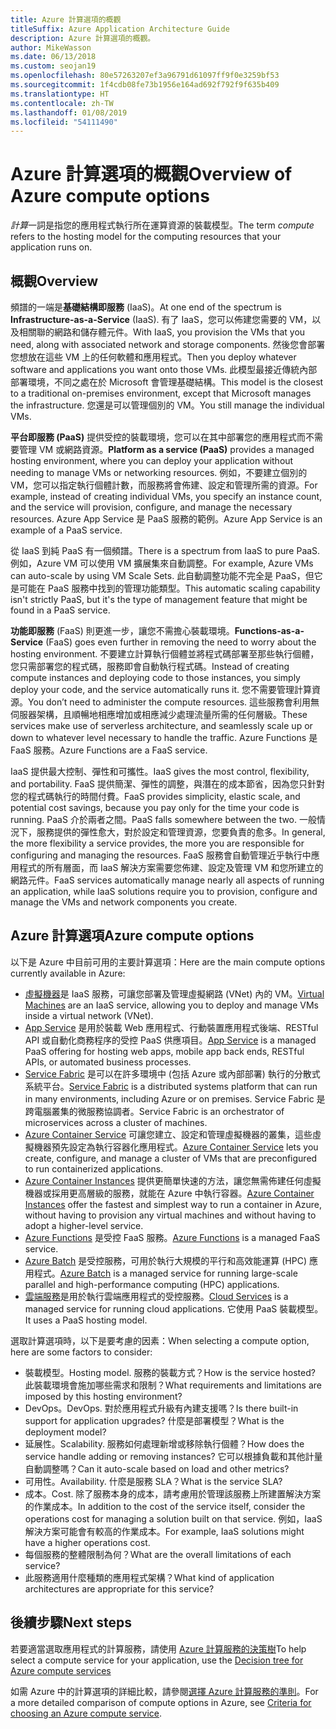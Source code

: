 ```yaml
---
title: Azure 計算選項的概觀
titleSuffix: Azure Application Architecture Guide
description: Azure 計算選項的概觀。
author: MikeWasson
ms.date: 06/13/2018
ms.custom: seojan19
ms.openlocfilehash: 80e57263207ef3a96791d61097ff9f0e3259bf53
ms.sourcegitcommit: 1f4cdb08fe73b1956e164ad692f792f9f635b409
ms.translationtype: HT
ms.contentlocale: zh-TW
ms.lasthandoff: 01/08/2019
ms.locfileid: "54111490"
---
```

# <a name="overview-of-azure-compute-options"></a><span data-ttu-id="f296d-103">Azure 計算選項的概觀</span><span class="sxs-lookup"><span data-stu-id="f296d-103">Overview of Azure compute options</span></span>

<span data-ttu-id="f296d-104">*計算*一詞是指您的應用程式執行所在運算資源的裝載模型。</span><span class="sxs-lookup"><span data-stu-id="f296d-104">The term *compute* refers to the hosting model for the computing resources that your application runs on.</span></span>

## <a name="overview"></a><span data-ttu-id="f296d-105">概觀</span><span class="sxs-lookup"><span data-stu-id="f296d-105">Overview</span></span>

<span data-ttu-id="f296d-106">頻譜的一端是**基礎結構即服務** (IaaS)。</span><span class="sxs-lookup"><span data-stu-id="f296d-106">At one end of the spectrum is **Infrastructure-as-a-Service** (IaaS).</span></span> <span data-ttu-id="f296d-107">有了 IaaS，您可以佈建您需要的 VM，以及相關聯的網路和儲存體元件。</span><span class="sxs-lookup"><span data-stu-id="f296d-107">With IaaS, you provision the VMs that you need, along with associated network and storage components.</span></span> <span data-ttu-id="f296d-108">然後您會部署您想放在這些 VM 上的任何軟體和應用程式。</span><span class="sxs-lookup"><span data-stu-id="f296d-108">Then you deploy whatever software and applications you want onto those VMs.</span></span> <span data-ttu-id="f296d-109">此模型最接近傳統內部部署環境，不同之處在於 Microsoft 會管理基礎結構。</span><span class="sxs-lookup"><span data-stu-id="f296d-109">This model is the closest to a traditional on-premises environment, except that Microsoft manages the infrastructure.</span></span> <span data-ttu-id="f296d-110">您還是可以管理個別的 VM。</span><span class="sxs-lookup"><span data-stu-id="f296d-110">You still manage the individual VMs.</span></span>

<span data-ttu-id="f296d-111">**平台即服務 (PaaS)** 提供受控的裝載環境，您可以在其中部署您的應用程式而不需要管理 VM 或網路資源。</span><span class="sxs-lookup"><span data-stu-id="f296d-111">**Platform as a service (PaaS)** provides a managed hosting environment, where you can deploy your application without needing to manage VMs or networking resources.</span></span> <span data-ttu-id="f296d-112">例如，不要建立個別的 VM，您可以指定執行個體計數，而服務將會佈建、設定和管理所需的資源。</span><span class="sxs-lookup"><span data-stu-id="f296d-112">For example, instead of creating individual VMs, you specify an instance count, and the service will provision, configure, and manage the necessary resources.</span></span> <span data-ttu-id="f296d-113">Azure App Service 是 PaaS 服務的範例。</span><span class="sxs-lookup"><span data-stu-id="f296d-113">Azure App Service is an example of a PaaS service.</span></span>

<span data-ttu-id="f296d-114">從 IaaS 到純 PaaS 有一個頻譜。</span><span class="sxs-lookup"><span data-stu-id="f296d-114">There is a spectrum from IaaS to pure PaaS.</span></span> <span data-ttu-id="f296d-115">例如，Azure VM 可以使用 VM 擴展集來自動調整。</span><span class="sxs-lookup"><span data-stu-id="f296d-115">For example, Azure VMs can auto-scale by using VM Scale Sets.</span></span> <span data-ttu-id="f296d-116">此自動調整功能不完全是 PaaS，但它是可能在 PaaS 服務中找到的管理功能類型。</span><span class="sxs-lookup"><span data-stu-id="f296d-116">This automatic scaling capability isn't strictly PaaS, but it's the type of management feature that might be found in a PaaS service.</span></span>

<span data-ttu-id="f296d-117">**功能即服務** (FaaS) 則更進一步，讓您不需擔心裝載環境。</span><span class="sxs-lookup"><span data-stu-id="f296d-117">**Functions-as-a-Service** (FaaS) goes even further in removing the need to worry about the hosting environment.</span></span> <span data-ttu-id="f296d-118">不要建立計算執行個體並將程式碼部署至那些執行個體，您只需部署您的程式碼，服務即會自動執行程式碼。</span><span class="sxs-lookup"><span data-stu-id="f296d-118">Instead of creating compute instances and deploying code to those instances, you simply deploy your code, and the service automatically runs it.</span></span> <span data-ttu-id="f296d-119">您不需要管理計算資源。</span><span class="sxs-lookup"><span data-stu-id="f296d-119">You don’t need to administer the compute resources.</span></span> <span data-ttu-id="f296d-120">這些服務會利用無伺服器架構，且順暢地相應增加或相應減少處理流量所需的任何層級。</span><span class="sxs-lookup"><span data-stu-id="f296d-120">These services make use of serverless architecture, and seamlessly scale up or down to whatever level necessary to handle the traffic.</span></span> <span data-ttu-id="f296d-121">Azure Functions 是 FaaS 服務。</span><span class="sxs-lookup"><span data-stu-id="f296d-121">Azure Functions are a FaaS service.</span></span>

<span data-ttu-id="f296d-122">IaaS 提供最大控制、彈性和可攜性。</span><span class="sxs-lookup"><span data-stu-id="f296d-122">IaaS gives the most control, flexibility, and portability.</span></span> <span data-ttu-id="f296d-123">FaaS 提供簡潔、彈性的調整，與潛在的成本節省，因為您只針對您的程式碼執行的時間付費。</span><span class="sxs-lookup"><span data-stu-id="f296d-123">FaaS provides simplicity, elastic scale, and potential cost savings, because you pay only for the time your code is running.</span></span> <span data-ttu-id="f296d-124">PaaS 介於兩者之間。</span><span class="sxs-lookup"><span data-stu-id="f296d-124">PaaS falls somewhere between the two.</span></span> <span data-ttu-id="f296d-125">一般情況下，服務提供的彈性愈大，對於設定和管理資源，您要負責的愈多。</span><span class="sxs-lookup"><span data-stu-id="f296d-125">In general, the more flexibility a service provides, the more you are responsible for configuring and managing the resources.</span></span> <span data-ttu-id="f296d-126">FaaS 服務會自動管理近乎執行中應用程式的所有層面，而 IaaS 解決方案需要您佈建、設定及管理 VM 和您所建立的網路元件。</span><span class="sxs-lookup"><span data-stu-id="f296d-126">FaaS services automatically manage nearly all aspects of running an application, while IaaS solutions require you to provision, configure and manage the VMs and network components you create.</span></span>

## <a name="azure-compute-options"></a><span data-ttu-id="f296d-127">Azure 計算選項</span><span class="sxs-lookup"><span data-stu-id="f296d-127">Azure compute options</span></span>

<span data-ttu-id="f296d-128">以下是 Azure 中目前可用的主要計算選項：</span><span class="sxs-lookup"><span data-stu-id="f296d-128">Here are the main compute options currently available in Azure:</span></span>

- <span data-ttu-id="f296d-129">[虛擬機器](/azure/virtual-machines/)是 IaaS 服務，可讓您部署及管理虛擬網路 (VNet) 內的 VM。</span><span class="sxs-lookup"><span data-stu-id="f296d-129">[Virtual Machines](/azure/virtual-machines/) are an IaaS service, allowing you to deploy and manage VMs inside a virtual network (VNet).</span></span>
- <span data-ttu-id="f296d-130">[App Service](/azure/app-service/app-service-value-prop-what-is) 是用於裝載 Web 應用程式、行動裝置應用程式後端、RESTful API 或自動化商務程序的受控 PaaS 供應項目。</span><span class="sxs-lookup"><span data-stu-id="f296d-130">[App Service](/azure/app-service/app-service-value-prop-what-is) is a managed PaaS offering for hosting web apps, mobile app back ends, RESTful APIs, or automated business processes.</span></span>
- <span data-ttu-id="f296d-131">[Service Fabric](/azure/service-fabric/service-fabric-overview) 是可以在許多環境中 (包括 Azure 或內部部署) 執行的分散式系統平台。</span><span class="sxs-lookup"><span data-stu-id="f296d-131">[Service Fabric](/azure/service-fabric/service-fabric-overview) is a distributed systems platform that can run in many environments, including Azure or on premises.</span></span> <span data-ttu-id="f296d-132">Service Fabric 是跨電腦叢集的微服務協調者。</span><span class="sxs-lookup"><span data-stu-id="f296d-132">Service Fabric is an orchestrator of microservices across a cluster of machines.</span></span>
- <span data-ttu-id="f296d-133">[Azure Container Service](/azure/container-service/container-service-intro) 可讓您建立、設定和管理虛擬機器的叢集，這些虛擬機器預先設定為執行容器化應用程式。</span><span class="sxs-lookup"><span data-stu-id="f296d-133">[Azure Container Service](/azure/container-service/container-service-intro) lets you create, configure, and manage a cluster of VMs that are preconfigured to run containerized applications.</span></span>
- <span data-ttu-id="f296d-134">[Azure Container Instances](/azure/container-instances/container-instances-overview) 提供更簡單快速的方法，讓您無需佈建任何虛擬機器或採用更高層級的服務，就能在 Azure 中執行容器。</span><span class="sxs-lookup"><span data-stu-id="f296d-134">[Azure Container Instances](/azure/container-instances/container-instances-overview) offer the fastest and simplest way to run a container in Azure, without having to provision any virtual machines and without having to adopt a higher-level service.</span></span>
- <span data-ttu-id="f296d-135">[Azure Functions](/azure/azure-functions/functions-overview) 是受控 FaaS 服務。</span><span class="sxs-lookup"><span data-stu-id="f296d-135">[Azure Functions](/azure/azure-functions/functions-overview) is a managed FaaS service.</span></span>
- <span data-ttu-id="f296d-136">[Azure Batch](/azure/batch/batch-technical-overview) 是受控服務，可用於執行大規模的平行和高效能運算 (HPC) 應用程式。</span><span class="sxs-lookup"><span data-stu-id="f296d-136">[Azure Batch](/azure/batch/batch-technical-overview) is a managed service for running large-scale parallel and high-performance computing (HPC) applications.</span></span>
- <span data-ttu-id="f296d-137">[雲端服務](/azure/cloud-services/cloud-services-choose-me)是用於執行雲端應用程式的受控服務。</span><span class="sxs-lookup"><span data-stu-id="f296d-137">[Cloud Services](/azure/cloud-services/cloud-services-choose-me) is a managed service for running cloud applications.</span></span> <span data-ttu-id="f296d-138">它使用 PaaS 裝載模型。</span><span class="sxs-lookup"><span data-stu-id="f296d-138">It uses a PaaS hosting model.</span></span>

<span data-ttu-id="f296d-139">選取計算選項時，以下是要考慮的因素：</span><span class="sxs-lookup"><span data-stu-id="f296d-139">When selecting a compute option, here are some factors to consider:</span></span>

- <span data-ttu-id="f296d-140">裝載模型。</span><span class="sxs-lookup"><span data-stu-id="f296d-140">Hosting model.</span></span> <span data-ttu-id="f296d-141">服務的裝載方式？</span><span class="sxs-lookup"><span data-stu-id="f296d-141">How is the service hosted?</span></span> <span data-ttu-id="f296d-142">此裝載環境會施加哪些需求和限制？</span><span class="sxs-lookup"><span data-stu-id="f296d-142">What requirements and limitations are imposed by this hosting environment?</span></span>
- <span data-ttu-id="f296d-143">DevOps。</span><span class="sxs-lookup"><span data-stu-id="f296d-143">DevOps.</span></span> <span data-ttu-id="f296d-144">對於應用程式升級有內建支援嗎？</span><span class="sxs-lookup"><span data-stu-id="f296d-144">Is there built-in support for application upgrades?</span></span> <span data-ttu-id="f296d-145">什麼是部署模型？</span><span class="sxs-lookup"><span data-stu-id="f296d-145">What is the deployment model?</span></span>
- <span data-ttu-id="f296d-146">延展性。</span><span class="sxs-lookup"><span data-stu-id="f296d-146">Scalability.</span></span> <span data-ttu-id="f296d-147">服務如何處理新增或移除執行個體？</span><span class="sxs-lookup"><span data-stu-id="f296d-147">How does the service handle adding or removing instances?</span></span> <span data-ttu-id="f296d-148">它可以根據負載和其他計量自動調整嗎？</span><span class="sxs-lookup"><span data-stu-id="f296d-148">Can it auto-scale based on load and other metrics?</span></span>
- <span data-ttu-id="f296d-149">可用性。</span><span class="sxs-lookup"><span data-stu-id="f296d-149">Availability.</span></span> <span data-ttu-id="f296d-150">什麼是服務 SLA？</span><span class="sxs-lookup"><span data-stu-id="f296d-150">What is the service SLA?</span></span>
- <span data-ttu-id="f296d-151">成本。</span><span class="sxs-lookup"><span data-stu-id="f296d-151">Cost.</span></span> <span data-ttu-id="f296d-152">除了服務本身的成本，請考慮用於管理該服務上所建置解決方案的作業成本。</span><span class="sxs-lookup"><span data-stu-id="f296d-152">In addition to the cost of the service itself, consider the operations cost for managing a solution built on that service.</span></span> <span data-ttu-id="f296d-153">例如，IaaS 解決方案可能會有較高的作業成本。</span><span class="sxs-lookup"><span data-stu-id="f296d-153">For example, IaaS solutions might have a higher operations cost.</span></span>
- <span data-ttu-id="f296d-154">每個服務的整體限制為何？</span><span class="sxs-lookup"><span data-stu-id="f296d-154">What are the overall limitations of each service?</span></span>
- <span data-ttu-id="f296d-155">此服務適用什麼種類的應用程式架構？</span><span class="sxs-lookup"><span data-stu-id="f296d-155">What kind of application architectures are appropriate for this service?</span></span>

## <a name="next-steps"></a><span data-ttu-id="f296d-156">後續步驟</span><span class="sxs-lookup"><span data-stu-id="f296d-156">Next steps</span></span>

<span data-ttu-id="f296d-157">若要適當選取應用程式的計算服務，請使用 [Azure 計算服務的決策樹](./compute-decision-tree.md)</span><span class="sxs-lookup"><span data-stu-id="f296d-157">To help select a compute service for your application, use the [Decision tree for Azure compute services](./compute-decision-tree.md)</span></span>

<span data-ttu-id="f296d-158">如需 Azure 中的計算選項的詳細比較，請參閱[選擇 Azure 計算服務的準則](./compute-comparison.md)。</span><span class="sxs-lookup"><span data-stu-id="f296d-158">For a more detailed comparison of compute options in Azure, see [Criteria for choosing an Azure compute service](./compute-comparison.md).</span></span>
